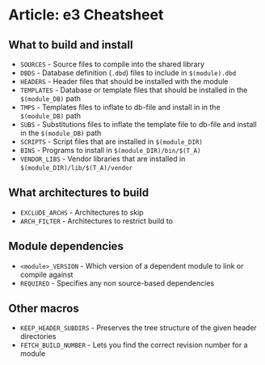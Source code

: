 # Article: e3 Cheatsheet

## What to build and install

* `SOURCES` - Source files to compile into the shared library
* `DBDS` - Database definition (`.dbd`) files to include in `$(module).dbd`
* `HEADERS` - Header files that should be installed with the module
* `TEMPLATES` - Database or template files that should be installed in the
  `$(module_DB)` path
* `TMPS` - Templates files to inflate to db-file and install in in the
  `$(module_DB)` path
* `SUBS` - Substitutions files to inflate the template file to db-file and
  install in the `$(module_DB)` path
* `SCRIPTS` - Script files that are installed in `$(module_DIR)`
* `BINS` - Programs to install in `$(module_DIR)/bin/$(T_A)`
* `VENDOR_LIBS` - Vendor libraries that are installed in
  `$(module_DIR)/lib/$(T_A)/vendor`

## What architectures to build

* `EXCLUDE_ARCHS` - Architectures to skip
* `ARCH_FILTER` - Architectures to restrict build to

## Module dependencies

* `<module>_VERSION` - Which version of a dependent module to link or compile
  against
* `REQUIRED` - Specifies any non source-based dependencies

## Other macros

* `KEEP_HEADER_SUBDIRS` - Preserves the tree structure of the given header
  directories
* `FETCH_BUILD_NUMBER` - Lets you find the correct revision number for a module
